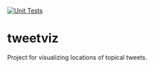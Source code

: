 [![Unit Tests][ci-img]][ci]

# tweetviz

Project for visualizing locations of topical tweets.

[ci-img]: https://github.com/ala24013/tweetviz/workflows/Unit%20Tests/badge.svg?branch=main
[ci]: https://github.com/ala24013/tweetviz/actions?query=branch%3Amain
